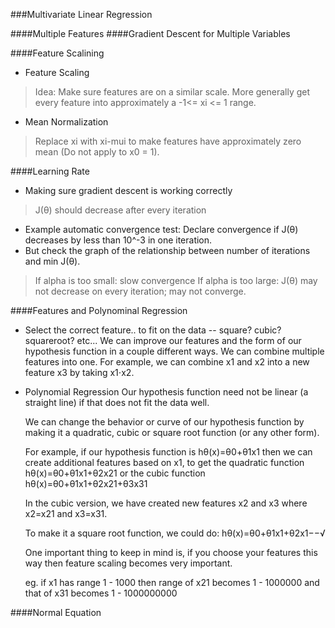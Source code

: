 ###Multivariate Linear Regression

####Multiple Features
####Gradient Descent for Multiple Variables

####Feature Scalining
- Feature Scaling
>Idea: Make sure features are on a similar scale. More generally get every feature into approximately a -1<= xi <= 1 range.

- Mean Normalization
>Replace xi with xi-mui to make features have approximately zero mean (Do not apply to x0 = 1).

####Learning Rate
- Making sure gradient descent is working correctly
>J(θ) should decrease after every iteration
- Example automatic convergence test: Declare convergence if J(θ) decreases by less than 10^-3 in one iteration. 
- But check the graph of the relationship between number of iterations and min J(θ).

> If alpha is too small: slow convergence
> If alpha is too large: J(θ) may not decrease on every iteration; may not converge.

####Features and Polynominal Regression
- Select the correct feature.. to fit on the data -- square? cubic? squareroot? etc...
    We can improve our features and the form of our hypothesis function in a couple different ways.
    We can combine multiple features into one. For example, we can combine x1 and x2 into a new feature x3 by taking x1⋅x2.

- Polynomial Regression
    Our hypothesis function need not be linear (a straight line) if that does not fit the data well.
    
    We can change the behavior or curve of our hypothesis function by making it a quadratic, cubic or square root function (or any other form).
    
    For example, if our hypothesis function is hθ(x)=θ0+θ1x1 then we can create additional features based on x1, to get the quadratic function hθ(x)=θ0+θ1x1+θ2x21 or the cubic function hθ(x)=θ0+θ1x1+θ2x21+θ3x31
    
    In the cubic version, we have created new features x2 and x3 where x2=x21 and x3=x31.
    
    To make it a square root function, we could do: hθ(x)=θ0+θ1x1+θ2x1−−√
    
    One important thing to keep in mind is, if you choose your features this way then feature scaling becomes very important.
    
    eg. if x1 has range 1 - 1000 then range of x21 becomes 1 - 1000000 and that of x31 becomes 1 - 1000000000

####Normal Equation
